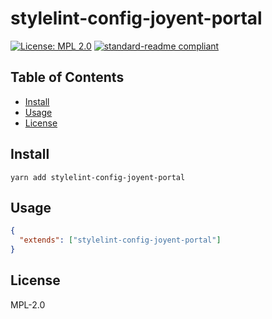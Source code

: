 # stylelint-config-joyent-portal

[![License: MPL 2.0](https://img.shields.io/badge/License-MPL%202.0-brightgreen.svg)](https://opensource.org/licenses/MPL-2.0)
[![standard-readme compliant](https://img.shields.io/badge/standard--readme-OK-green.svg)](https://github.com/RichardLitt/standard-readme)

## Table of Contents

- [Install](#install)
- [Usage](#usage)
- [License](#license)

## Install

```
yarn add stylelint-config-joyent-portal
```

## Usage

```json
{
  "extends": ["stylelint-config-joyent-portal"]
}
```

## License

MPL-2.0
